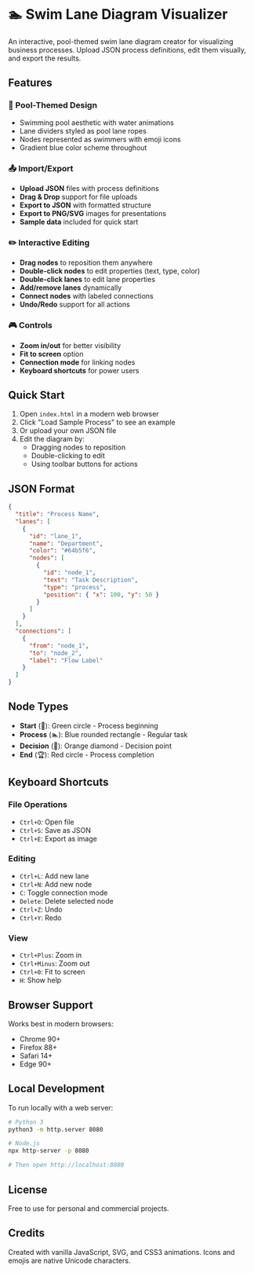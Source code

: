 # 🏊 Swim Lane Diagram Visualizer

An interactive, pool-themed swim lane diagram creator for visualizing business processes. Upload JSON process definitions, edit them visually, and export the results.

## Features

### 🎨 Pool-Themed Design
- Swimming pool aesthetic with water animations
- Lane dividers styled as pool lane ropes
- Nodes represented as swimmers with emoji icons
- Gradient blue color scheme throughout

### 📤 Import/Export
- **Upload JSON** files with process definitions
- **Drag & Drop** support for file uploads
- **Export to JSON** with formatted structure
- **Export to PNG/SVG** images for presentations
- **Sample data** included for quick start

### ✏️ Interactive Editing
- **Drag nodes** to reposition them anywhere
- **Double-click nodes** to edit properties (text, type, color)
- **Double-click lanes** to edit lane properties
- **Add/remove lanes** dynamically
- **Connect nodes** with labeled connections
- **Undo/Redo** support for all actions

### 🎮 Controls
- **Zoom in/out** for better visibility
- **Fit to screen** option
- **Connection mode** for linking nodes
- **Keyboard shortcuts** for power users

## Quick Start

1. Open `index.html` in a modern web browser
2. Click "Load Sample Process" to see an example
3. Or upload your own JSON file
4. Edit the diagram by:
   - Dragging nodes to reposition
   - Double-clicking to edit
   - Using toolbar buttons for actions

## JSON Format

```json
{
  "title": "Process Name",
  "lanes": [
    {
      "id": "lane_1",
      "name": "Department",
      "color": "#64b5f6",
      "nodes": [
        {
          "id": "node_1",
          "text": "Task Description",
          "type": "process",
          "position": { "x": 100, "y": 50 }
        }
      ]
    }
  ],
  "connections": [
    {
      "from": "node_1",
      "to": "node_2",
      "label": "Flow Label"
    }
  ]
}
```

## Node Types

- **Start** (🏁): Green circle - Process beginning
- **Process** (🏊): Blue rounded rectangle - Regular task
- **Decision** (🤿): Orange diamond - Decision point
- **End** (🏆): Red circle - Process completion

## Keyboard Shortcuts

### File Operations
- `Ctrl+O`: Open file
- `Ctrl+S`: Save as JSON
- `Ctrl+E`: Export as image

### Editing
- `Ctrl+L`: Add new lane
- `Ctrl+N`: Add new node
- `C`: Toggle connection mode
- `Delete`: Delete selected node
- `Ctrl+Z`: Undo
- `Ctrl+Y`: Redo

### View
- `Ctrl+Plus`: Zoom in
- `Ctrl+Minus`: Zoom out
- `Ctrl+0`: Fit to screen
- `H`: Show help

## Browser Support

Works best in modern browsers:
- Chrome 90+
- Firefox 88+
- Safari 14+
- Edge 90+

## Local Development

To run locally with a web server:

```bash
# Python 3
python3 -m http.server 8080

# Node.js
npx http-server -p 8080

# Then open http://localhost:8080
```

## License

Free to use for personal and commercial projects.

## Credits

Created with vanilla JavaScript, SVG, and CSS3 animations.
Icons and emojis are native Unicode characters.